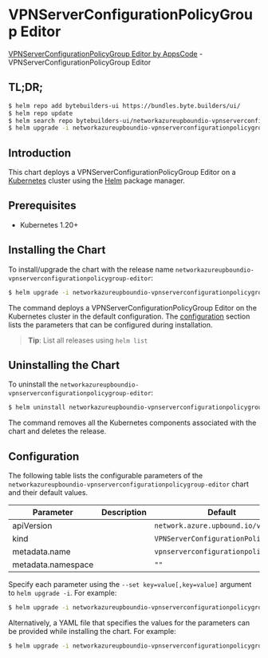 # VPNServerConfigurationPolicyGroup Editor

[VPNServerConfigurationPolicyGroup Editor by AppsCode](https://byte.builders) - VPNServerConfigurationPolicyGroup Editor

## TL;DR;

```bash
$ helm repo add bytebuilders-ui https://bundles.byte.builders/ui/
$ helm repo update
$ helm search repo bytebuilders-ui/networkazureupboundio-vpnserverconfigurationpolicygroup-editor --version=v0.4.18
$ helm upgrade -i networkazureupboundio-vpnserverconfigurationpolicygroup-editor bytebuilders-ui/networkazureupboundio-vpnserverconfigurationpolicygroup-editor -n default --create-namespace --version=v0.4.18
```

## Introduction

This chart deploys a VPNServerConfigurationPolicyGroup Editor on a [Kubernetes](http://kubernetes.io) cluster using the [Helm](https://helm.sh) package manager.

## Prerequisites

- Kubernetes 1.20+

## Installing the Chart

To install/upgrade the chart with the release name `networkazureupboundio-vpnserverconfigurationpolicygroup-editor`:

```bash
$ helm upgrade -i networkazureupboundio-vpnserverconfigurationpolicygroup-editor bytebuilders-ui/networkazureupboundio-vpnserverconfigurationpolicygroup-editor -n default --create-namespace --version=v0.4.18
```

The command deploys a VPNServerConfigurationPolicyGroup Editor on the Kubernetes cluster in the default configuration. The [configuration](#configuration) section lists the parameters that can be configured during installation.

> **Tip**: List all releases using `helm list`

## Uninstalling the Chart

To uninstall the `networkazureupboundio-vpnserverconfigurationpolicygroup-editor`:

```bash
$ helm uninstall networkazureupboundio-vpnserverconfigurationpolicygroup-editor -n default
```

The command removes all the Kubernetes components associated with the chart and deletes the release.

## Configuration

The following table lists the configurable parameters of the `networkazureupboundio-vpnserverconfigurationpolicygroup-editor` chart and their default values.

|     Parameter      | Description |                    Default                     |
|--------------------|-------------|------------------------------------------------|
| apiVersion         |             | <code>network.azure.upbound.io/v1beta1</code>  |
| kind               |             | <code>VPNServerConfigurationPolicyGroup</code> |
| metadata.name      |             | <code>vpnserverconfigurationpolicygroup</code> |
| metadata.namespace |             | <code>""</code>                                |


Specify each parameter using the `--set key=value[,key=value]` argument to `helm upgrade -i`. For example:

```bash
$ helm upgrade -i networkazureupboundio-vpnserverconfigurationpolicygroup-editor bytebuilders-ui/networkazureupboundio-vpnserverconfigurationpolicygroup-editor -n default --create-namespace --version=v0.4.18 --set apiVersion=network.azure.upbound.io/v1beta1
```

Alternatively, a YAML file that specifies the values for the parameters can be provided while
installing the chart. For example:

```bash
$ helm upgrade -i networkazureupboundio-vpnserverconfigurationpolicygroup-editor bytebuilders-ui/networkazureupboundio-vpnserverconfigurationpolicygroup-editor -n default --create-namespace --version=v0.4.18 --values values.yaml
```
